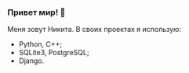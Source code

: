 ### Привет мир! 👋

Меня зовут Никита.
В своих проектах я использую:
  - Python, C++;
  - SQLite3, PostgreSQL;
  - Django.

<!--
**chertkov-nikita/chertkov-nikita** is a ✨ _special_ ✨ repository because its `README.md` (this file) appears on your GitHub profile.

Here are some ideas to get you started:

- 🔭 I’m currently working on ...
- 🌱 I’m currently learning ...
- 👯 I’m looking to collaborate on ...
- 🤔 I’m looking for help with ...
- 💬 Ask me about ...
- 📫 How to reach me: ...
- 😄 Pronouns: ...
- ⚡ Fun fact: ...
-->
